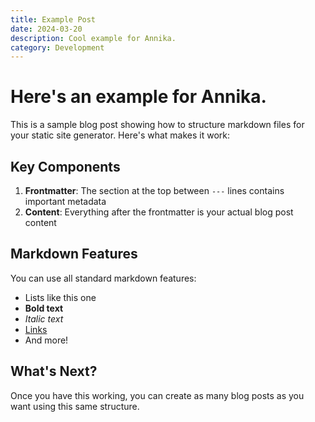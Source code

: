 ```yaml
---
title: Example Post
date: 2024-03-20
description: Cool example for Annika.
category: Development
---
```


# Here's an example for Annika.

This is a sample blog post showing how to structure markdown files for your static site generator. Here's what makes it work:

## Key Components

1. **Frontmatter**: The section at the top between `---` lines contains important metadata
2. **Content**: Everything after the frontmatter is your actual blog post content

## Markdown Features

You can use all standard markdown features:

- Lists like this one
- **Bold text**
- *Italic text*
- [Links](https://example.com)
- And more!

## What's Next?

Once you have this working, you can create as many blog posts as you want using this same structure.